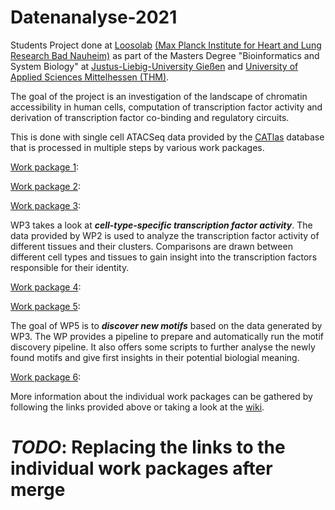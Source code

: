 # Datenanalyse-2021

Students Project done at [Loosolab](https://github.molgen.mpg.de/pages/loosolab/www/index.html) [(Max Planck Institute for Heart and Lung Research Bad Nauheim)](https://www.mpi-hlr.de/2778/en) as part of the Masters Degree "Bioinformatics and System Biology" at [Justus-Liebig-University Gießen](https://www.uni-giessen.de/welcome) and [University of Applied Sciences Mittelhessen (THM)](https://www.thm.de/site/en/). 

The goal of the project is an investigation of the landscape of chromatin accessibility in human cells, computation of transcription factor activity and derivation of transcription factor co-binding and regulatory circuits.

This is done with single cell ATACSeq data provided by the [CATlas](http://catlas.org/humanenhancer/#!/) database that is processed in multiple steps by various work packages. 

[Work package 1](https://github.com/loosolab/Datenanalyse-2021/tree/wp1/wp1/):


[Work package 2](https://github.com/loosolab/Datenanalyse-2021/tree/wp2/wp2/):


[Work package 3](https://github.com/loosolab/Datenanalyse-2021/tree/wp3/wp3):

WP3 takes a look at ***cell-type-specific transcription factor activity***. 
The data provided by WP2 is used to analyze the transcription factor activity of different tissues and their clusters.
Comparisons are drawn between different cell types and tissues to gain insight into the transcription factors responsible for their identity. 

[Work package 4](https://github.com/loosolab/Datenanalyse-2021/tree/wp4/wp4/):


[Work package 5](https://github.com/loosolab/Datenanalyse-2021/tree/wp5/wp5/):

The goal of WP5 is to ***discover new motifs*** based on the data generated by WP3.
The WP provides a pipeline to prepare and automatically run the motif discovery pipeline. 
It also offers some scripts to further analyse the newly found motifs and give first insights in their potential biologial meaning.

[Work package 6](https://github.com/loosolab/Datenanalyse-2021/tree/wp6/wp6/):



More information about the individual work packages can be gathered by following the links provided above or taking a look at the [wiki](https://github.com/loosolab/Datenanalyse-2021/wiki).

# ***TODO***: Replacing the links to the individual work packages after merge
